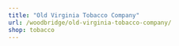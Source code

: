 ```yaml
---
title: "Old Virginia Tobacco Company"
url: /woodbridge/old-virginia-tobacco-company/
shop: tobacco
---
```

